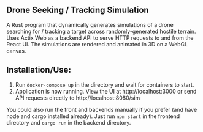 ## Drone Seeking / Tracking Simulation
A Rust program that dynamically generates simulations of a drone searching for / tracking a target across randomly-generated hostile terrain. Uses Actix Web as a backend API to serve HTTP requests to and from the React UI. The simulations are rendered and animated in 3D on a WebGL canvas.
<br>

## Installation/Use:
1. Run ```docker-compose up``` in the directory and wait for containers to start.
2. Application is now running. View the UI at http://localhost:3000 or send API requests directly to http://localhost:8080/sim
   
You could also run the front and backends manually if you prefer (and have node and cargo installed already). Just run `npm start` in the frontend directory and `cargo run` in the backend directory.
